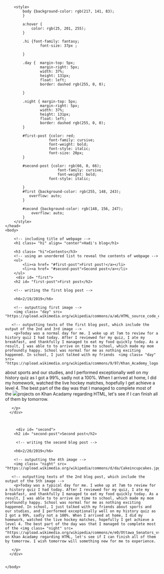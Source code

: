 <!DOCTYPE html>
<html>
    <head>
        <meta charset="utf-8">
        <title>Project: Blog</title>
        
        <style>
            body {background-color: rgb(217, 141, 83);
            }
            
            a:hover {
                color: rgb(25, 201, 255);
            }
            
            .hi {font-family: fantasy;
                    font-size: 37px ;
                
            }
            
            .day {  margin-top: 5px;
                    margin-right: 5px;
                    width: 37%;
                    height: 131px;
                    float: left;
                    border: dashed rgb(255, 0, 0);
             
            }
            
            .night { margin-top: 5px;
                    margin-right: 5px;
                    width: 37%;
                    height: 131px;
                    float: left;
                    border: dashed rgb(255, 0, 0);
            }
            
            #first-post {color: red;
                        font-family: cursive;
                        font-weight: bold;
                        font-style: italic;
                        font-size: 20px;
            }
            
            #second-post {color: rgb(66, 0, 66);
                            font-family: cursive;
                            font-weight: bold;
                        font-style: italic;
                
            }
            #first {background-color: rgb(255, 148, 243);
               overflow: auto;
            }
            
            #second {background-color: rgb(148, 156, 247);
                overflow: auto;
            }
        </style>
    </head>
    <body>
        
        <!-- including title of webpage -->
        <h1 class= "hi" align= "center">Hadi's blog</h1>

        <h3 class= "hi">Contents</h3>
        <!-- using an unordered list to reveal the contents of webpage -->
        <ul>
            <li><a href= "#first-post">First post!</a></li>
            <li><a href= "#second-post">Second post</a></li>
        </ul>
         <div id= "first">
        <h2 id= "first-post">First post</h2>
        
        <!-- writing the first blog post -->
        
        <h6>2/19/2019</h6>
        
        <!-- outputting first image -->
        <img class= "day" src= "https://upload.wikimedia.org/wikipedia/commons/a/a6/HTML_source_code_example.svg">
       
       <!-- outputting texts of the first blog post, which include the output of the 2nd and 3rd image -->
        <p>Today was a normal day for me. I woke up at 7am to review for a history quiz I had today. After I reviewed for my quiz, I ate my breakfast, and thankfully I managed to eat my food quickly today. As a result, I was able to to arrive on time to school, which made my mom profoundly happy. School was normal for me as nothing exciting happened. In school, I just talked with my friends  <img class= "day" src= "https://upload.wikimedia.org/wikipedia/commons/9/97/Khan_Academy_logo.svg">
about sports and our studies, and I performed exceptionally well on my history quiz as I got a 99%, sadly not a 100%. When I arrived at home, I did my homework, watched the live hockey matches, hopefully I get achieve a level 4. The best part of the day was that I managed to complete most of the <img class= "day" src= "https://upload.wikimedia.org/wikipedia/commons/d/dd/World_War_1_-_Mobilized_forces_per_total_population_%28in_%25%29.png">projects on Khan Acadamy regarding HTML, let's see if I can finish all of them by tomorrow.
        
       </p>
      </div>  
 
  
        
         <div id= "second">
        <h2 id= "second-post">Second post</h2>
        
         <!-- writing the second blog post -->
        
        <h6>2/20/2019</h6>
        
        <!-- outputting the 4th image -->
        <img class= "night" src= "https://upload.wikimedia.org/wikipedia/commons/d/da/Cakeincupcakes.jpg">
       
       <!-- outputting texts of the 2nd blog post, which include the output of the 5th image -->
        <p>Today was a typical day for me. I woke up at 7am to review for a history quiz I had today. After I reviewed for my quiz, I ate my breakfast, and thankfully I managed to eat my food quickly today. As a result, I was able to to arrive on time to school, which made my mom profoundly happy. School was normal for me as nothing exciting happened. In school, I just talked with my friends about sports and our studies, and I performed exceptionally well on my history quiz as I got a 99%, sadly not a 100%. When I arrived at home, I did my homework, watched the live hockey matches, hopefully I get achieve a level 4. The best part of the day was that I managed to complete most of the <img class= "night" src= "https://upload.wikimedia.org/wikipedia/commons/e/e0/Ottawa_Senators_vs._Dallas_Stars_November_2018_03.jpg">projects on Khan Acadamy regarding HTML, let's see if I can finish all of them by tomorrow. I wish tomorrow will something new for me to experience.
        
       </p>
      </div>  
          

    </body>
</html>
